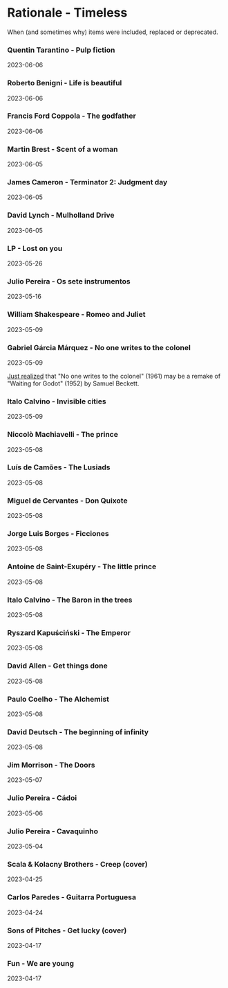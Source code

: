 # Rationale - Timeless

When (and sometimes why) items were included, replaced or deprecated.

### Quentin Tarantino - Pulp fiction

2023-06-06

### Roberto Benigni - Life is beautiful

2023-06-06

### Francis Ford Coppola - The godfather

2023-06-06

### Martin Brest - Scent of a woman

2023-06-05

### James Cameron - Terminator 2: Judgment day

2023-06-05

### David Lynch - Mulholland Drive

2023-06-05

### LP - Lost on you

2023-05-26

### Julio Pereira - Os sete instrumentos

2023-05-16

### William Shakespeare - Romeo and Juliet

2023-05-09

### Gabriel Gárcia Márquez - No one writes to the colonel

2023-05-09

[Just realized](https://www.thefreelibrary.com/THE+ETERNAL+WAIT+FOR+%22GODOT%22+IN+GARCIA+MARQUEZ%27S+%22NO+ONE+WRITES+TO...-a0626843754) that "No one writes to the colonel" (1961) may be a remake of "Waiting for Godot" (1952) by Samuel Beckett.

### Italo Calvino - Invisible cities

2023-05-09

### Niccolò Machiavelli - The prince

2023-05-08

### Luís de Camões - The Lusiads

2023-05-08

### Miguel de Cervantes - Don Quixote

2023-05-08

### Jorge Luis Borges - Ficciones

2023-05-08

### Antoine de Saint-Exupéry - The little prince

2023-05-08

### Italo Calvino - The Baron in the trees

2023-05-08

### Ryszard Kapuściński - The Emperor

2023-05-08

### David Allen - Get things done

2023-05-08

### Paulo Coelho - The Alchemist

2023-05-08

### David Deutsch - The beginning of infinity

2023-05-08

### Jim Morrison - The Doors

2023-05-07

### Julio Pereira - Cádoi

2023-05-06

### Julio Pereira - Cavaquinho

2023-05-04

### Scala & Kolacny Brothers - Creep (cover)

2023-04-25

### Carlos Paredes - Guitarra Portuguesa

2023-04-24

### Sons of Pitches - Get lucky (cover)

2023-04-17

### Fun - We are young

2023-04-17